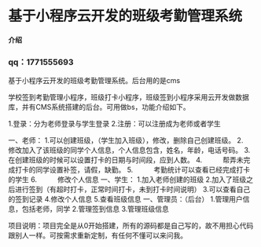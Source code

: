 # 基于小程序云开发的班级考勤管理系统

#### 介绍
### qq：1771555693
基于小程序云开发的班级考勤管理系统。后台用的是cms

学校签到考勤管理小程序，班级打卡小程序，班级签到小程序采用云开发做数据库，并有CMS系统搭建的后台。可用做bs，功能介绍如下。


1.登录：分为老师登录与学生登录
2.注册：可以注册成为老师或者学生

一、老师：
1.可以创建班级，（学生加入班级），修改，删除自己创建班级。
2.　　　修改加入了该班级的同学个人信息，个人信息包含，姓名，年龄，电话号码。
3.　　　在创建班级的时候可以设置打卡的日期与时间段，应到人数。
4.　　　帮弄未完成打卡的同学设置补签，请假，缺勤。
5.　　　考勤统计可以查看已经完成打卡的学生
6.　　　修改个人信息
一、学生：
1.加入老师创建的班级
2.加入了班级之后进行签到（有超时打卡，正常时间打卡，未到打卡时间说明）
3.可以查看自己的签到记录
4.修改个人信息
5.查看班级信息
一、管理员：（后台）
1.管理用户信息，包括老师，同学
2.管理签到信息
3.管理班级信息

项目说明：项目完全是从0开始搭建，所有的源码都是自己写的，故不用担心代码跟别人一样。可按需求重新定制，有任何不懂可以来问我。